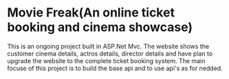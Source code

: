 # Movie Freak(An online ticket booking and cinema showcase)
This is an ongoing project built in ASP.Net Mvc. The website shows the customer cinema details, actros details, director details and have plan to upgrade the website to the complete ticket booking system. The main focuse of this project is to build the base api and to use api's as for nedded.
